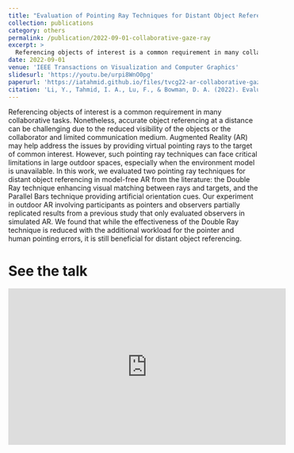 ```yaml
---
title: "Evaluation of Pointing Ray Techniques for Distant Object Referencing in Model-Free Outdoor Collaborative Augmented Reality"
collection: publications
category: others
permalink: /publication/2022-09-01-collaborative-gaze-ray
excerpt: >
  Referencing objects of interest is a common requirement in many collaborative tasks. Nonetheless, accurate object referencing at a distance can be challenging due to the reduced visibility of the objects or the collaborator and limited communication medium. Augmented Reality (AR) may help address the issues by providing virtual pointing rays to the target of common interest. However, such pointing ray techniques can face critical limitations in large outdoor spaces, especially when the environment model is unavailable. In this work, we evaluated two pointing ray techniques for distant object referencing in model-free AR from the literature: the Double Ray technique enhancing visual matching between rays and targets, and the Parallel Bars technique providing artificial orientation cues. Our experiment in outdoor AR involving participants as pointers and observers partially replicated results from a previous study that only evaluated observers in simulated AR. We found that while the effectiveness of the Double Ray technique is reduced with the additional workload for the pointer and human pointing errors, it is still beneficial for distant object referencing.
date: 2022-09-01
venue: 'IEEE Transactions on Visualization and Computer Graphics'
slidesurl: 'https://youtu.be/urpi8WnO0pg'
paperurl: 'https://iatahmid.github.io/files/tvcg22-ar-collaborative-gazeray.pdf'
citation: 'Li, Y., Tahmid, I. A., Lu, F., & Bowman, D. A. (2022). Evaluation of pointing ray techniques for distant object referencing in model-free outdoor collaborative augmented reality. IEEE Transactions on Visualization and Computer Graphics, 28(11), 3896-3906.'
---
```


Referencing objects of interest is a common requirement in many collaborative tasks. Nonetheless, accurate object referencing at a distance can be challenging due to the reduced visibility of the objects or the collaborator and limited communication medium. Augmented Reality (AR) may help address the issues by providing virtual pointing rays to the target of common interest. However, such pointing ray techniques can face critical limitations in large outdoor spaces, especially when the environment model is unavailable. In this work, we evaluated two pointing ray techniques for distant object referencing in model-free AR from the literature: the Double Ray technique enhancing visual matching between rays and targets, and the Parallel Bars technique providing artificial orientation cues. Our experiment in outdoor AR involving participants as pointers and observers partially replicated results from a previous study that only evaluated observers in simulated AR. We found that while the effectiveness of the Double Ray technique is reduced with the additional workload for the pointer and human pointing errors, it is still beneficial for distant object referencing.

See the talk
============
<iframe width="560" height="315" src="https://www.youtube.com/embed/urpi8WnO0pg?si=2326RUE96RLuxkMF" title="YouTube video player" frameborder="0" allow="accelerometer; autoplay; clipboard-write; encrypted-media; gyroscope; picture-in-picture; web-share" referrerpolicy="strict-origin-when-cross-origin" allowfullscreen></iframe>